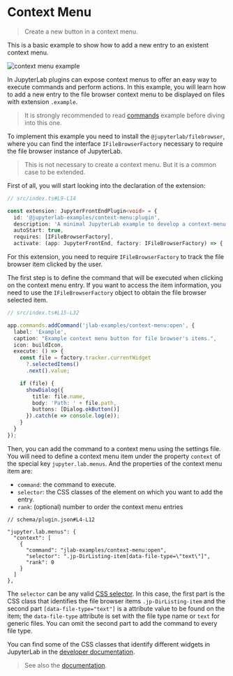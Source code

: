 # Context Menu

> Create a new button in a context menu.

This is a basic example to show how to add a new entry to an existent context menu.

![context menu example](preview.gif)

In JupyterLab plugins can expose context menus to offer an easy way to execute commands and perform actions. In this example, you will learn how to add a new entry to the file browser context menu to be displayed on files with extension `.example`.

> It is strongly recommended to read [commands](https://github.com/jupyterlab/extension-examples/tree/main/commands) example before diving into this one.

To implement this example you need to install the `@jupyterlab/filebrowser`, where you can find the interface `IFileBrowserFactory` necessary to require the file browser instance of JupyterLab.

> This is not necessary to create a context menu. But it is a common case to be extended.

First of all, you will start looking into the declaration of the extension:

<!-- prettier-ignore-start -->
```ts
// src/index.ts#L9-L14

const extension: JupyterFrontEndPlugin<void> = {
  id: '@jupyterlab-examples/context-menu:plugin',
  description: 'A minimal JupyterLab example to develop a context-menu.',
  autoStart: true,
  requires: [IFileBrowserFactory],
  activate: (app: JupyterFrontEnd, factory: IFileBrowserFactory) => {
```
<!-- prettier-ignore-end -->

For this extension, you need to require `IFileBrowserFactory` to track the file browser item clicked by the user.

The first step is to define the command that will be executed when clicking on the context menu entry. If you want to access the item information, you need to use the `IFileBrowserFactory` object to obtain the file browser selected item.

<!-- prettier-ignore-start -->
```ts
// src/index.ts#L15-L32

app.commands.addCommand('jlab-examples/context-menu:open', {
  label: 'Example',
  caption: "Example context menu button for file browser's items.",
  icon: buildIcon,
  execute: () => {
    const file = factory.tracker.currentWidget
      ?.selectedItems()
      .next().value;

    if (file) {
      showDialog({
        title: file.name,
        body: 'Path: ' + file.path,
        buttons: [Dialog.okButton()]
      }).catch(e => console.log(e));
    }
  }
});
```
<!-- prettier-ignore-end -->

Then, you can add the command to a context menu using the settings file.
You will need to define a context menu item under the property `context` of the special key
`jupyter.lab.menus`. And the properties of the context menu item are:

- `command`: the command to execute.
- `selector`: the CSS classes of the element on which you want to add the entry.
- `rank`: (optional) number to order the context menu entries

<!-- prettier-ignore-start -->
```json5
// schema/plugin.json#L4-L12

"jupyter.lab.menus": {
  "context": [
    {
      "command": "jlab-examples/context-menu:open",
      "selector": ".jp-DirListing-item[data-file-type=\"text\"]",
      "rank": 0
    }
  ]
},
```
<!-- prettier-ignore-end -->

The `selector` can be any valid [CSS selector](https://developer.mozilla.org/en-US/docs/Web/CSS/CSS_Selectors). In this case, the first part is the CSS class that identifies the file browser items `.jp-DirListing-item` and the second part `[data-file-type="text"]` is a attribute value to be found on the item; the `data-file-type` attribute is set with the file type name or `text` for generic files. You can omit the second part to add the command to every file type.

You can find some of the CSS classes that identify different widgets in JupyterLab in the [developer documentation](https://jupyterlab.readthedocs.io/en/stable/developer/css.html#commonly-used-css-selectors).

> See also the [documentation](https://jupyterlab.readthedocs.io/en/stable/extension/extension_points.html#context-menu).
